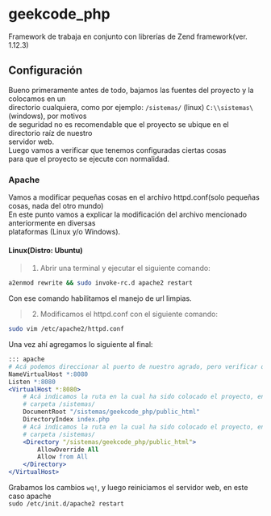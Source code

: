 geekcode_php
============

Framework de trabaja en conjunto con librerías de Zend framework(ver. 1.12.3)

Configuración
-------------

Bueno primeramente antes de todo, bajamos las fuentes del proyecto y la colocamos en un  
directorio cualquiera, como por ejemplo: `/sistemas/` (linux) `C:\\sistemas\` (windows), por motivos  
de seguridad no es recomendable que el proyecto se ubique en el directorio raíz de nuestro  
servidor web.  
Luego vamos a verificar que tenemos configuradas ciertas cosas  
para que el proyecto se ejecute con normalidad.

### Apache

Vamos a modificar pequeñas cosas en el archivo httpd.conf(solo pequeñas cosas, nada del otro mundo)  
En este punto vamos a explicar la modificación del archivo mencionado anteriormente en diversas  
plataformas (Linux y/o Windows).

#### Linux(Distro: Ubuntu)

> 1. Abrir una terminal y ejecutar el siguiente comando:  
``` bash
a2enmod rewrite && sudo invoke-rc.d apache2 restart
```  
Con ese comando habilitamos el manejo de url limpias.  
> 2. Modificamos el httpd.conf con el siguiente comando:  
``` bash
sudo vim /etc/apache2/httpd.conf
```  

Una vez ahí agregamos lo siguiente al final:  
``` apache
::: apache
# Acá podemos direccionar al puerto de nuestro agrado, pero verificar que no este ocupado por otro proceso
NameVirtualHost *:8080
Listen *:8080
<VirtualHost *:8080>
  	# Acá indicamos la ruta en la cual ha sido colocado el proyecto, en este caso en
  	# carpeta /sistemas/
  	DocumentRoot "/sistemas/geekcode_php/public_html"
  	DirectoryIndex index.php
  	# Acá indicamos la ruta en la cual ha sido colocado el proyecto, en este caso en
  	# carpeta /sistemas/
  	<Directory "/sistemas/geekcode_php/public_html">
    	AllowOverride All
    	Allow from All
  	</Directory>
</VirtualHost>
```  
Grabamos los cambios `wq!`, y luego reiniciamos el servidor web, en este caso apache  
`sudo /etc/init.d/apache2 restart`  